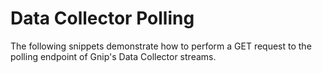 <h1>Data Collector Polling</h1>
<p>The following snippets demonstrate how to perform a GET request to the polling endpoint of Gnip's Data Collector streams.